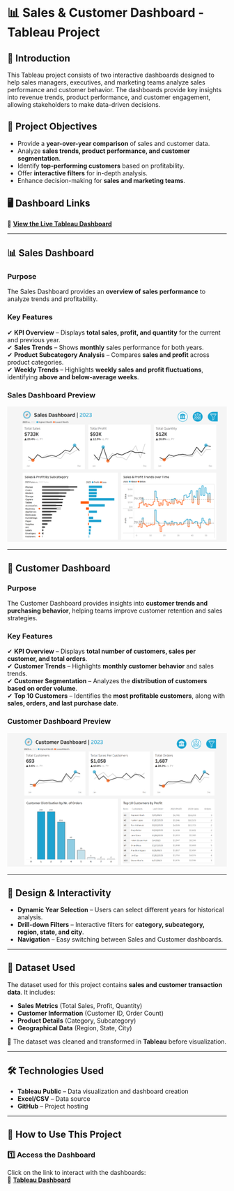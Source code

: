 # 📊 Sales & Customer Dashboard - Tableau Project

## 📌 Introduction
This Tableau project consists of two interactive dashboards designed to help sales managers, executives, and marketing teams analyze sales performance and customer behavior. The dashboards provide key insights into revenue trends, product performance, and customer engagement, allowing stakeholders to make data-driven decisions.

## 🎯 Project Objectives
- Provide a **year-over-year comparison** of sales and customer data.
- Analyze **sales trends, product performance, and customer segmentation**.
- Identify **top-performing customers** based on profitability.
- Offer **interactive filters** for in-depth analysis.
- Enhance decision-making for **sales and marketing teams**.

## 🖥️ Dashboard Links
🔗 **[View the Live Tableau Dashboard](https://public.tableau.com/views/SalesCustomerDashboard_17405177552120/CustomerDashboard)**  

---

## 📊 Sales Dashboard  
### **Purpose**
The Sales Dashboard provides an **overview of sales performance** to analyze trends and profitability.

### **Key Features**
✔ **KPI Overview** – Displays **total sales, profit, and quantity** for the current and previous year.  
✔ **Sales Trends** – Shows **monthly** sales performance for both years.  
✔ **Product Subcategory Analysis** – Compares **sales and profit** across product categories.  
✔ **Weekly Trends** – Highlights **weekly sales and profit fluctuations**, identifying **above and below-average weeks**.  

### **Sales Dashboard Preview**  
![Sales Dashboard](Salesdashboard.png)

---

## 🛒 Customer Dashboard  
### **Purpose**
The Customer Dashboard provides insights into **customer trends and purchasing behavior**, helping teams improve customer retention and sales strategies.

### **Key Features**
✔ **KPI Overview** – Displays **total number of customers, sales per customer, and total orders**.  
✔ **Customer Trends** – Highlights **monthly customer behavior** and sales trends.  
✔ **Customer Segmentation** – Analyzes the **distribution of customers based on order volume**.  
✔ **Top 10 Customers** – Identifies the **most profitable customers**, along with **sales, orders, and last purchase date**.

### **Customer Dashboard Preview**  
![Customer Dashboard](Customerdashboard.png)

---

## 🎨 Design & Interactivity
- **Dynamic Year Selection** – Users can select different years for historical analysis.  
- **Drill-down Filters** – Interactive filters for **category, subcategory, region, state, and city**.  
- **Navigation** – Easy switching between Sales and Customer dashboards.  

---

## 📂 Dataset Used
The dataset used for this project contains **sales and customer transaction data**. It includes:
- **Sales Metrics** (Total Sales, Profit, Quantity)
- **Customer Information** (Customer ID, Order Count)
- **Product Details** (Category, Subcategory)
- **Geographical Data** (Region, State, City)

📌 The dataset was cleaned and transformed in **Tableau** before visualization.

---

## 🛠️ Technologies Used
- **Tableau Public** – Data visualization and dashboard creation  
- **Excel/CSV** – Data source  
- **GitHub** – Project hosting  

---

## 🚀 How to Use This Project
### **1️⃣ Access the Dashboard**
Click on the link to interact with the dashboards:  
🔗 **[Tableau Dashboard](https://public.tableau.com/views/SalesCustomerDashboard_17405177552120/SalesDashboard?:language=en-GB&publish=yes&:sid=&:redirect=auth&:display_count=n&:origin=viz_share_link)**  


